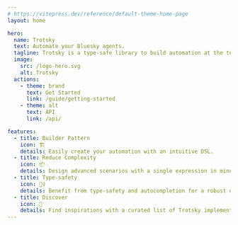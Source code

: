 ```yaml
---
# https://vitepress.dev/reference/default-theme-home-page
layout: home

hero:
  name: Trotsky
  text: Automate your Bluesky agents.
  tagline: Trotsky is a type-safe library to build automation at the top of ATProto/Bluesky API.
  image:
    src: /logo-hero.svg
    alt: Trotsky
  actions:
    - theme: brand
      text: Get Started
      link: /guide/getting-started
    - theme: alt
      text: API
      link: /api/

features:
  - title: Builder Pattern
    icon: 🏗️
    details: Easily create your automation with an intuitive DSL.
  - title: Reduce Complexity
    icon: 📦
    details: Design advanced scenarios with a single expression in minutes.
  - title: Type-safety
    icon: 🧘‍♀️
    details: Benefit from type-safety and autocompletion for a robust development experience.
  - title: Discover
    icon: 🪩
    details: Find inspirations with a curated list of Trotsky implementations.
---
```



<style>
html:root {
  --vp-home-hero-name-color: transparent;
  --vp-home-hero-name-background: -webkit-linear-gradient(120deg, #b92e2e 30%, #db7575);

  --vp-home-hero-image-background-image: linear-gradient(-45deg,rgb(185, 46, 46, 0.5) 50%,rgba(219, 117, 117, 0.5) 50%);
  --vp-home-hero-image-filter: blur(44px);
}

@media (min-width: 640px) {
  html:root {
    --vp-home-hero-image-filter: blur(56px);
  }
}

@media (min-width: 960px) {
  html:root {
    --vp-home-hero-image-filter: blur(68px);
  }
}
</style>
